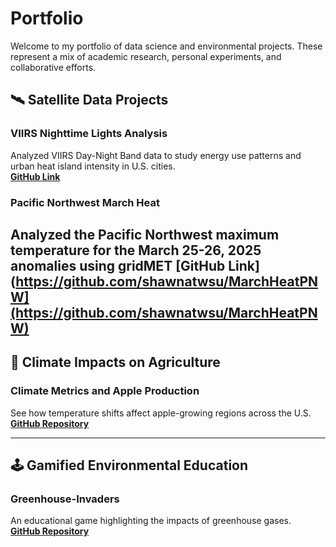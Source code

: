 # Portfolio

Welcome to my portfolio of data science and environmental projects. These represent a mix of academic research, personal experiments, and collaborative efforts.

🛰️ Satellite Data Projects
---

### VIIRS Nighttime Lights Analysis  
Analyzed VIIRS Day-Night Band data to study energy use patterns and urban heat island intensity in U.S. cities.  
**[GitHub Link](https://github.com/shawnatwsu/NOAA-PATHWAY-PROJECT-2025_UHI)**

### Pacific Northwest March Heat
Analyzed the Pacific Northwest maximum temperature for the March 25-26, 2025 anomalies using gridMET
**[GitHub Link](https://github.com/shawnatwsu/MarchHeatPNW](https://github.com/shawnatwsu/MarchHeatPNW)**
---

## 🍎 Climate Impacts on Agriculture

### Climate Metrics and Apple Production  
See how temperature shifts affect apple-growing regions across the U.S.  
**[GitHub Repository](https://github.com/shawnatwsu/Projected-Changes-in-Climate-Conditions-Affecting-U.S.-Apple-Production-Using-Large-Ensembles)**

---

## 🕹️ Gamified Environmental Education

### Greenhouse-Invaders  
An educational game highlighting the impacts of greenhouse gases.  
**[GitHub Repository](https://github.com/shawnatwsu/Greenhouse-Invaders)**
